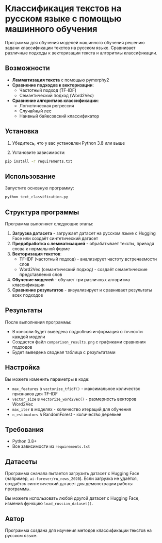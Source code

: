 # Классификация текстов на русском языке с помощью машинного обучения

Программа для обучения моделей машинного обучения решению задачи классификации текстов на русском языке. Сравнивает различные подходы к векторизации текста и алгоритмы классификации.

## Возможности

- **Лемматизация текста** с помощью pymorphy2
- **Сравнение подходов к векторизации**:
  - Частотный подход (TF-IDF)
  - Семантический подход (Word2Vec)
- **Сравнение алгоритмов классификации**:
  - Логистическая регрессия
  - Случайный лес
  - Наивный байесовский классификатор

## Установка

1. Убедитесь, что у вас установлен Python 3.8 или выше

2. Установите зависимости:
```bash
pip install -r requirements.txt
```

## Использование

Запустите основную программу:
```bash
python text_classification.py
```

## Структура программы

Программа выполняет следующие этапы:

1. **Загрузка датасета** - загружает датасет на русском языке с Hugging Face или создаёт синтетический датасет
2. **Предобработка с лемматизацией** - обрабатывает тексты, приводя слова к нормальной форме
3. **Векторизация текстов**:
   - TF-IDF (частотный подход) - анализирует частоту встречаемости слов
   - Word2Vec (семантический подход) - создаёт семантические представления слов
4. **Обучение моделей** - обучает три различных алгоритма классификации
5. **Сравнение результатов** - визуализирует и сравнивает результаты всех подходов

## Результаты

После выполнения программы:
- В консоли будет выведена подробная информация о точности каждой модели
- Создастся файл `comparison_results.png` с графиками сравнения подходов
- Будет выведена сводная таблица с результатами

## Настройка

Вы можете изменить параметры в коде:

- `max_features` в `vectorize_tfidf()` - максимальное количество признаков для TF-IDF
- `vector_size` в `vectorize_word2vec()` - размерность векторов Word2Vec
- `max_iter` в моделях - количество итераций для обучения
- `n_estimators` в RandomForest - количество деревьев

## Требования

- Python 3.8+
- Все зависимости из `requirements.txt`

## Датасеты

Программа сначала пытается загрузить датасет с Hugging Face (например, `ai-forever/ru_news_2020`). Если загрузка не удаётся, создаётся синтетический датасет для демонстрации работы программы.

Вы можете использовать любой другой датасет с Hugging Face, изменив функцию `load_russian_dataset()`.

## Автор

Программа создана для изучения методов классификации текстов на русском языке.

